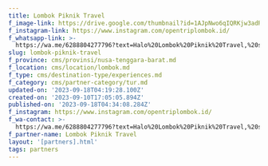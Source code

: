```yaml
---
title: Lombok Piknik Travel
f_image-link: https://drive.google.com/thumbnail?id=1AJpNwo6qIQRKjw3adRiLMlBUH7LAjDcb
f_instagram-link: https://www.instagram.com/opentriplombok.id/
f_whatsapp-link: >-
  https://wa.me/6288804277796?text=Halo%20Lombok%20Piknik%20Travel,%20saya%20dapat%20info%20dari%20@loocale.id%20dan%20punya%20pertanyaan
slug: lombok-piknik-travel
f_province: cms/provinsi/nusa-tenggara-barat.md
f_location: cms/location/lombok.md
f_type: cms/destination-type/experiences.md
f_category: cms/partner-category/tur.md
updated-on: '2023-09-18T04:19:28.100Z'
created-on: '2023-09-10T17:05:05.894Z'
published-on: '2023-09-18T04:34:08.284Z'
f_instagram: https://www.instagram.com/opentriplombok.id/
f_wa-contact: >-
  https://wa.me/6288804277796?text=Halo%20Lombok%20Piknik%20Travel,%20saya%20dapat%20info%20dari%20@loocale.id%20dan%20punya%20pertanyaan
f_partner-name: Lombok Piknik Travel
layout: '[partners].html'
tags: partners
---
```




